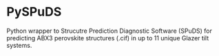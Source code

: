 # PySPuDS

Python wrapper to Strucutre Prediction Diagnostic Software (SPuDS) for predicting ABX3 perovskite structures (.cif) in up to 11 unique Glazer tilt systems.
